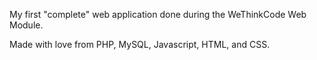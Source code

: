 My first "complete" web application done during the WeThinkCode Web Module.

Made with love from PHP, MySQL, Javascript, HTML, and CSS.
